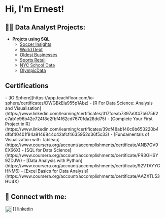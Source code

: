 <h1>Hi, I'm Ernest! </h1>

<h2>👨‍💻 Data Analyst Projects:</h2>

- <b>Projcts using SQL</b>
  - [Soccer Insights](https://github.com/Efinity88/Soccer_Insights)
  - [World Debt](https://github.com/Efinity88/WorldDebtProject)
  - [Oldest Businesses](https://github.com/Efinity88/OldestBusinesses)
  - [Sports Retail](https://github.com/Efinity88/SportsRetail)
  - [NYC School Data](https://github.com/Efinity88/NYCSchoolData)
  - [OlympicData](https://github.com/Efinity88/OlympicData)

<h2> Certifications </h2>
- [IO Sphere](https://app.teachfloor.com/io-sphere/certificates/DWGBkEla955p1Abz)
- [R For Data Science: Analysis and Visualisation](https://www.linkedin.com/learning/certificates/317fceab7397a0f47b67562c7ab1e96b42e724f8e2fbf4f62cd7670fda28dd75)
- [Complete Your First Project in R](https://www.linkedin.com/learning/certificates/39df48ab140c8b653220b4dfbf40401f94a9146844c42afcf4635952d36f5c33)
- [Fundamentals of Visualization with Tableau](https://www.coursera.org/account/accomplishments/certificate/ANB7GV9EX66X)
- [SQL for Data Science](https://www.coursera.org/account/accomplishments/certificate/PR3GHSY9ZDJW)
- [Data Analysis with Python](https://www.coursera.org/account/accomplishments/certificate/92VTAYYGHNM6)
- [Excel Basics for Data Analysis](https://www.coursera.org/account/accomplishments/certificate/AAZXTL53HU4X)


<h2> 🤳 Connect with me:</h2>

[<img align="left" alt="JoshMadakor | LinkedIn" width="22px" src="https://cdn.jsdelivr.net/npm/simple-icons@v3/icons/linkedin.svg" />]
[linkedin](www.linkedin.com/in/ernest-abaya-3a924a1b8)

<!--
**joshmadakor1/joshmadakor1** is a ✨ _special_ ✨ repository because its `README.md` (this file) appears on your GitHub profile.

Here are some ideas to get you started:

- 🔭 I’m currently working on ...
- 🌱 I’m currently learning ...
- 👯 I’m looking to collaborate on ...
- 🤔 I’m looking for help with ...
- 💬 Ask me about ...
- 📫 How to reach me: ...
- 😄 Pronouns: ...
- ⚡ Fun fact: ...
-->
